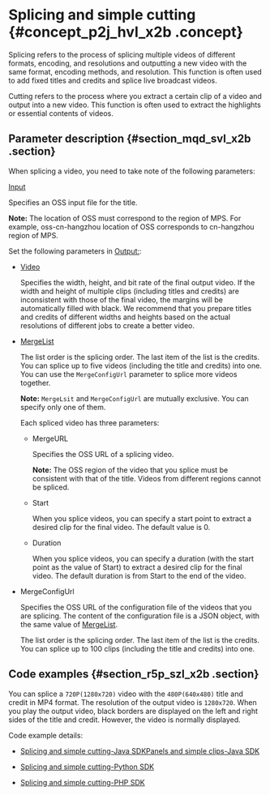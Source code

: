# Splicing and simple cutting {#concept_p2j_hvl_x2b .concept}

Splicing refers to the process of splicing multiple videos of different formats, encoding, and resolutions and outputting a new video with the same format, encoding methods, and resolution. This function is often used to add fixed titles and credits and splice live broadcast videos.

Cutting refers to the process where you extract a certain clip of a video and output into a new video. This function is often used to extract the highlights or essential contents of videos.

## Parameter description {#section_mqd_svl_x2b .section}

When splicing a video, you need to take note of the following parameters:

[Input](https://help.aliyun.com/document_detail/29253.html#h2-19-15)

Specifies an OSS input file for the title.

**Note:** The location of OSS must correspond to the region of MPS. For example, oss-cn-hangzhou location of OSS corresponds to cn-hangzhou region of MPS.

Set the following parameters in [Output:](https://help.aliyun.com/document_detail/29253.html#h2-2-output-2):

-   [Video](https://help.aliyun.com/document_detail/29253.html#h2-8-video-8)

    Specifies the width, height, and bit rate of the final output video. If the width and height of multiple clips \(including titles and credits\) are inconsistent with those of the final video, the margins will be automatically filled with black. We recommend that you prepare titles and credits of different widths and heights based on the actual resolutions of different jobs to create a better video.

-   [MergeList](https://help.aliyun.com/document_detail/29253.html#h2-27-23)

    The list order is the splicing order. The last item of the list is the credits. You can splice up to five videos \(including the title and credits\) into one. You can use the `MergeConfigUrl` parameter to splice more videos together.

    **Note:** `MergeLsit` and `MergeConfigUrl` are mutually exclusive. You can specify only one of them.

    Each spliced video has three parameters:

    -   MergeURL

        Specifies the OSS URL of a splicing video.

        **Note:** The OSS region of the video that you splice must be consistent with that of the title. Videos from different regions cannot be spliced.

    -   Start

        When you splice videos, you can specify a start point to extract a desired clip for the final video. The default value is 0.

    -   Duration

        When you splice videos, you can specify a duration \(with the start point as the value of Start\) to extract a desired clip for the final video. The default duration is from Start to the end of the video.

-   MergeConfigUrl

    Specifies the OSS URL of the configuration file of the videos that you are splicing. The content of the configuration file is a JSON object, with the same value of [MergeList](https://help.aliyun.com/document_detail/29253.html#h2-27-23).

    The list order is the splicing order. The last item of the list is the credits. You can splice up to 100 clips \(including the title and credits\) into one.


## Code examples {#section_r5p_szl_x2b .section}

You can splice a `720P(1280x720)` video with the `480P(640x480)` title and credit in MP4 format. The resolution of the output video is `1280x720`. When you play the output video, black borders are displayed on the left and right sides of the title and credit. However, the video is normally displayed.

Code example details:

-   [Splicing and simple cutting-Java SDKPanels and simple clips-Java SDK](https://help.aliyun.com/document_detail/85509.html)

-   [Splicing and simple cutting-Python SDK](https://help.aliyun.com/document_detail/85512.html)

-   [Splicing and simple cutting-PHP SDK](https://help.aliyun.com/document_detail/85514.html)


